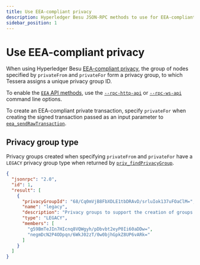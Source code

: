 ```yaml
---
title: Use EEA-compliant privacy
description: Hyperledger Besu JSON-RPC methods to use for EEA-compliant privacy
sidebar_position: 1
---
```


# Use EEA-compliant privacy

When using Hyperledger Besu [EEA-compliant privacy](../../concepts/privacy/privacy-groups.md), the group of nodes specified by `privateFrom` and `privateFor` form a privacy group, to which Tessera assigns a unique privacy group ID.

To enable the [`EEA` API methods](../../reference/api/index.md#eea-methods), use the [`--rpc-http-api`](../../../public-networks/reference/cli/options.md#rpc-http-api) or [`--rpc-ws-api`](../../../public-networks/reference/cli/options.md#rpc-ws-api) command line options.

To create an EEA-compliant private transaction, specify `privateFor` when creating the signed transaction passed as an input parameter to [`eea_sendRawTransaction`](../../reference/api/index.md#eea_sendrawtransaction).

## Privacy group type

Privacy groups created when specifying `privateFrom` and `privateFor` have a `LEGACY` privacy group type when returned by [`priv_findPrivacyGroup`](../../reference/api/index.md#priv_findprivacygroup).

```json
{
  "jsonrpc": "2.0",
  "id": 1,
  "result": [
    {
      "privacyGroupId": "68/Cq0mVjB8FbXDLE1tbDRAvD/srluIok137uFOaClM=",
      "name": "legacy",
      "description": "Privacy groups to support the creation of groups by privateFor and privateFrom",
      "type": "LEGACY",
      "members": [
        "g59BmTeJIn7HIcnq8VQWgyh/pDbvbt2eyP0Ii60aDDw=",
        "negmDcN2P4ODpqn/6WkJ02zT/0w0bjhGpkZ8UP6vARk="
      ]
    }
  ]
}
```
